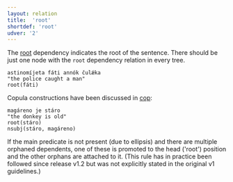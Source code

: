 ```yaml
---
layout: relation
title:  'root'
shortdef: 'root'
udver: '2'
---
```



The [root]() dependency indicates the root of the sentence. There should be just one node with the `root` dependency relation in every tree. 


~~~ sdparse
astinomíjeta fáti annók čulǽka 
"the police caught a man"                              
root(fáti)
~~~

Copula constructions have been discussed in [cop]():


~~~ sdparse
magáreno je stáro 
"the donkey is old"
root(stáro)
nsubj(stáro, magáreno)     
~~~ 

If the main predicate is not present (due to ellipsis) and there are multiple orphaned dependents, 
one of these is promoted to the head ('root') position and the other orphans are attached to it.
(This rule has in practice been followed since release v1.2 but was not explicitly stated in the
original v1 guidelines.)
<!-- Interlanguage links updated Út 9. května 2023, 20:04:33 CEST -->
